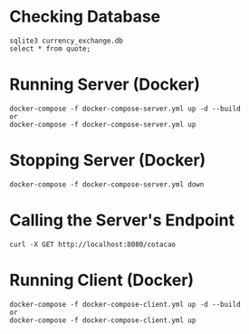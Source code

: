 # Checking Database

```
sqlite3 currency_exchange.db
select * from quote;
```

# Running Server (Docker)

```
docker-compose -f docker-compose-server.yml up -d --build
or
docker-compose -f docker-compose-server.yml up
```

# Stopping Server (Docker)

```
docker-compose -f docker-compose-server.yml down
```

# Calling the Server's Endpoint

```
curl -X GET http://localhost:8080/cotacao
```

# Running Client (Docker)

```
docker-compose -f docker-compose-client.yml up -d --build
or
docker-compose -f docker-compose-client.yml up
```